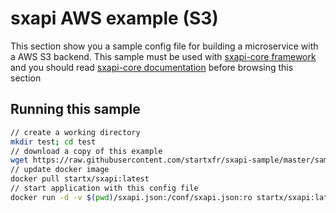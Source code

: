 sxapi AWS example (S3)
======================

This section show you a sample config file for building a microservice 
with a AWS S3 backend. 
This sample must be used with 
[sxapi-core framework](https://github.com/startxfr/sxapi-core) and you should
read 
[sxapi-core documentation](https://github.com/startxfr/sxapi-core/tree/master/docs) 
before browsing this section 

Running this sample
-------------------

```bash
// create a working directory
mkdir test; cd test
// download a copy of this example
wget https://raw.githubusercontent.com/startxfr/sxapi-sample/master/samples/aws/s3/sxapi.json
// update docker image
docker pull startx/sxapi:latest
// start application with this config file
docker run -d -v $(pwd)/sxapi.json:/conf/sxapi.json:ro startx/sxapi:latest
```

